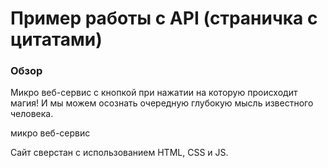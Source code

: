# Пример работы с API (страничка с цитатами)

### Обзор

Микро веб-сервис с кнопкой при нажатии на которую происходит магия!
И мы можем осознать очередную глубокую мысль известного человека.

микро веб-сервис

Сайт сверстан с использованием HTML, CSS и JS.
